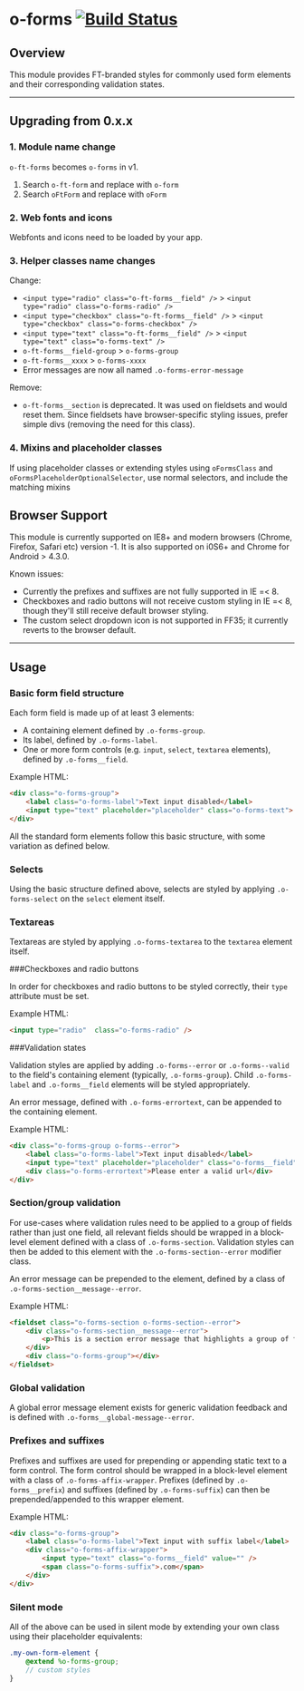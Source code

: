 # o-forms [![Build Status](https://travis-ci.org/Financial-Times/o-forms.png?branch=master)](https://travis-ci.org/Financial-Times/o-forms)

## Overview

This module provides FT-branded styles for commonly used form elements and their corresponding validation states.

---

## Upgrading from 0.x.x

### 1. Module name change

`o-ft-forms` becomes `o-forms` in v1.

1. Search `o-ft-form` and replace with `o-form`
2. Search `oFtForm` and replace with `oForm`

### 2. Web fonts and icons

Webfonts and icons need to be loaded by your app.

### 3. Helper classes name changes

Change:

- `<input type="radio" class="o-ft-forms__field" />` > `<input type="radio" class="o-forms-radio" />`
- `<input type="checkbox" class="o-ft-forms__field" />` > `<input type="checkbox" class="o-forms-checkbox" />`
- `<input type="text" class="o-ft-forms__field" />` > `<input type="text" class="o-forms-text" />`
- `o-ft-forms__field-group` > `o-forms-group`
- `o-ft-forms__xxxx` > `o-forms-xxxx`
- Error messages are now all named `.o-forms-error-message`

Remove:
- `o-ft-forms__section` is deprecated. It was used on fieldsets and would reset them. Since fieldsets have browser-specific styling issues, prefer simple divs (removing the need for this class).

### 4. Mixins and placeholder classes

If using placeholder classes or extending styles using `oFormsClass` and `oFormsPlaceholderOptionalSelector`, use normal selectors, and include the matching mixins


## Browser Support


This module is currently supported on IE8+ and modern browsers (Chrome, Firefox, Safari etc) version -1. It is also supported on i0S6+ and Chrome for Android > 4.3.0.

Known issues:

* Currently the prefixes and suffixes are not fully supported in IE =< 8.
* Checkboxes and radio buttons will not receive custom styling in IE =< 8, though they'll still receive default browser styling.
* The custom select dropdown icon is not supported in FF35; it currently reverts to the browser default.

---

## Usage

### Basic form field structure

Each form field is made up of at least 3 elements:

* A containing element defined by `.o-forms-group`.
* Its label, defined by `.o-forms-label`.
* One or more form controls (e.g. `input`, `select`, `textarea` elements), defined by `.o-forms__field`.

Example HTML:

```html
<div class="o-forms-group">
	<label class="o-forms-label">Text input disabled</label>
	<input type="text" placeholder="placeholder" class="o-forms-text">
</div>
```

All the standard form elements follow this basic structure, with some variation as defined below.

### Selects

Using the basic structure defined above, selects are styled by applying `.o-forms-select` on the `select` element itself.
    
### Textareas

Textareas are styled by applying `.o-forms-textarea` to the `textarea` element itself.
    
###Checkboxes and radio buttons

In order for checkboxes and radio buttons to be styled correctly, their `type` attribute must be set.

Example HTML:

 ```html
 <input type="radio"  class="o-forms-radio" />
 ```

###Validation states

Validation styles are applied by adding `.o-forms--error` or `.o-forms--valid` to the field's containing element (typically, `.o-forms-group`). Child `.o-forms-label` and `.o-forms__field` elements will be styled appropriately.

An error message, defined with `.o-forms-errortext`, can be appended to the containing element.

Example HTML:
```html
<div class="o-forms-group o-forms--error">
	<label class="o-forms-label">Text input disabled</label>
	<input type="text" placeholder="placeholder" class="o-forms__field" />
	<div class="o-forms-errortext">Please enter a valid url</div>
</div>
```

### Section/group validation

For use-cases where validation rules need to be applied to a group of fields rather than just one field, all relevant fields should be wrapped in a block-level element defined with a class of `.o-forms-section`. Validation styles can then be added to this element with the `.o-forms-section--error` modifier class.

An error message can be prepended to the element, defined by a class of `.o-forms-section__message--error`.

Example HTML:

```html
<fieldset class="o-forms-section o-forms-section--error">
	<div class="o-forms-section__message--error">
 		<p>This is a section error message that highlights a group of fields</p>
	</div>
	<div class="o-forms-group"></div>
</fieldset>
```

### Global validation

A global error message element exists for generic validation feedback and is defined with `.o-forms__global-message--error`.

### Prefixes and suffixes

Prefixes and suffixes are used for prepending or appending static text to a form control. The form control should be wrapped in a block-level element with a class of `.o-forms-affix-wrapper`. Prefixes (defined by `.o-forms__prefix`) and suffixes (defined by `.o-forms-suffix`) can then be prepended/appended to this wrapper element.

Example HTML:

```html
<div class="o-forms-group">
	<label class="o-forms-label">Text input with suffix label</label>
	<div class="o-forms-affix-wrapper">
		<input type="text" class="o-forms__field" value="" />
		<span class="o-forms-suffix">.com</span>
	</div>
</div>
```

### Silent mode

All of the above can be used in silent mode by extending your own class using their placeholder equivalents:

```scss
.my-own-form-element {
	@extend %o-forms-group;
	// custom styles
}
```
